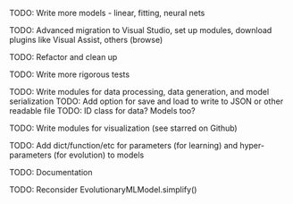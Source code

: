 TODO: Write more models - linear, fitting, neural nets

TODO: Advanced migration to Visual Studio, set up modules, download plugins like Visual Assist, others (browse)

TODO: Refactor and clean up

TODO: Write more rigorous tests

TODO: Write modules for data processing, data generation, and model serialization
	TODO: Add option for save and load to write to JSON or other readable file
	TODO: ID class for data? Models too?

TODO: Write modules for visualization (see starred on Github)

TODO: Add dict/function/etc for parameters (for learning) and hyper-parameters (for evolution) to models

TODO: Documentation

TODO: Reconsider EvolutionaryMLModel.simplify()
